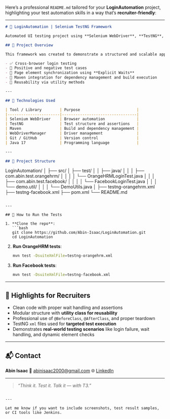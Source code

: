 Here’s a professional `README.md` tailored for your **LoginAutomation** project, highlighting your test automation skills in a way that’s **recruiter-friendly**:

---

```markdown
# 🔐 LoginAutomation | Selenium TestNG Framework

Automated UI testing project using **Selenium WebDriver**, **TestNG**, and **Maven** to validate login workflows for sample applications like **OrangeHRM** and **Facebook**.

## 📌 Project Overview

This framework was created to demonstrate a structured and scalable approach to browser automation. It focuses on:

- ✅ Cross-browser login testing
- 🧪 Positive and negative test cases
- 🧩 Page element synchronization using **Explicit Waits**
- 📁 Maven integration for dependency management and build execution
- 🧰 Reusability via utility methods

---

## 🧪 Technologies Used

| Tool / Library        | Purpose                         |
|-----------------------|---------------------------------|
| Selenium WebDriver    | Browser automation              |
| TestNG                | Test structure and assertions   |
| Maven                 | Build and dependency management |
| WebDriverManager      | Driver management               |
| Git / GitHub          | Version control                 |
| Java 17               | Programming language            |

---

## 📂 Project Structure

```

LoginAutomation/
│
├── src/
│   ├── test/
│   │   ├── java/
│   │   │   ├── com.abin.test.orangehrm/
│   │   │   │   └── OrangeHRMLoginTest.java
│   │   │   ├── com.abin.test.facebook/
│   │   │   │   └── FacebookLoginTest.java
│   │   │   └── demo.util/
│   │   │       └── DemoUtils.java
│
├── testng-orangehrm.xml
├── testng-facebook.xml
├── pom.xml
└── README.md

````

---

## 🚀 How to Run the Tests

1. **Clone the repo**:
   ```bash
   git clone https://github.com/Abin-Isaac/LoginAutomation.git
   cd LoginAutomation
````

2. **Run OrangeHRM tests**:

   ```bash
   mvn test -DsuiteXmlFile=testng-orangehrm.xml
   ```

3. **Run Facebook tests**:

   ```bash
   mvn test -DsuiteXmlFile=testng-facebook.xml
   ```

---

## 🎯 Highlights for Recruiters

* Clean code with proper wait handling and assertions
* Modular structure with **utility class for reusability**
* Professional use of `@BeforeClass`, `@AfterClass`, and proper teardown
* TestNG `xml` files used for **targeted test execution**
* Demonstrates **real-world testing scenarios** like login failure, wait handling, and dynamic element checks

---

## 📬 Contact

**Abin Isaac**
📧 [abinisaac2000@gmail.com](mailto:abinisaac2000@gmail.com)
🌐 [LinkedIn](https://www.linkedin.com/in/abin-isaac)

---

> *“Think it. Test it. Talk it — with T3.”*

```

---

Let me know if you want to include screenshots, test result samples, or CI tools like Jenkins.
```
